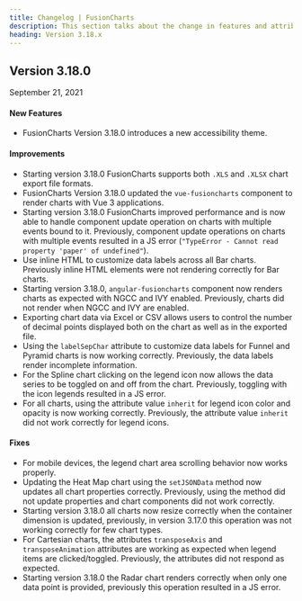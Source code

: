 ```yaml
---
title: Changelog | FusionCharts
description: This section talks about the change in features and attributes with latest released version.
heading: Version 3.18.x
---
```


<h2 class="sub-heading">Version 3.18.0</h2>

<p class="release-date">September 21, 2021</p>

<h4>New Features</h4>

-  FusionCharts Version 3.18.0 introduces a new accessibility theme.

<h4>Improvements</h4>

-  Starting version 3.18.0 FusionCharts supports both `.XLS` and `.XLSX` chart export file formats.
-  FusionCharts Version 3.18.0 updated the `vue-fusioncharts` component to render charts with Vue 3 applications.
-  Starting version 3.18.0 FusionCharts improved performance and is now able to handle component update operation on charts with multiple events bound to it. Previously, component update operations on charts with multiple events resulted in a JS error (`"TypeError - Cannot read property 'paper' of undefined"`).
-  Use inline HTML to customize data labels across all Bar charts. Previously inline HTML elements were not rendering correctly for Bar charts.
-  Starting version 3.18.0, `angular-fusioncharts` component now renders charts as expected with NGCC and IVY enabled. Previously, charts did not render when NGCC and IVY are enabled.
-  Exporting chart data via Excel or CSV allows users to control the number of decimal points displayed both on the chart as well as in the exported file.
-  Using the `labelSepChar` attribute to customize data labels for Funnel and Pyramid charts is now working correctly. Previously, the data labels render incomplete information.
-  For the Spline chart clicking on the legend icon now allows the data series to be toggled on and off from the chart. Previously, toggling with the icon legends resulted in a JS error.
-  For all charts, using the attribute value `inherit` for legend icon color and opacity is now working correctly. Previously, the attribute value `inherit` did not work correctly for legend icons.

<h4>Fixes</h4>

-  For mobile devices, the legend chart area scrolling behavior now works properly.
-  Updating the Heat Map chart using the `setJSONData` method now updates all chart properties correctly. Previously, using the method did not update properties and chart components did not work correctly.
-  Starting version 3.18.0 all charts now resize correctly when the container dimension is updated, previously, in version 3.17.0 this operation was not working correctly for few chart types.
-  For Cartesian charts, the attributes `transposeAxis` and `transposeAnimation` attributes are working as expected when legend items are clicked/toggled. Previously, the attributes did not respond as expected.
-  Starting version 3.18.0 the Radar chart renders correctly when only one data point is provided, previously this operation resulted in a JS error.
